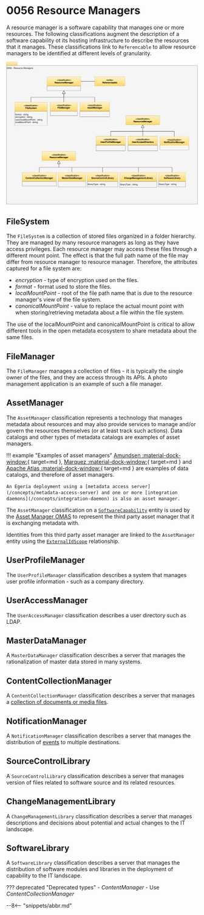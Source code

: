 <!-- SPDX-License-Identifier: CC-BY-4.0 -->
<!-- Copyright Contributors to the Egeria project. -->

# 0056 Resource Managers

A resource manager is a software capability that manages one or more resources.  The following classifications augment the description of a software capability ot its hosting infrastructure to describe the resources that it manages.  These classifications link to `Referencable` to allow resource managers to be identified at different levels of granularity.

![UML](0056-Resource-Managers.svg)

## FileSystem

The `FileSystem` is a collection of stored files organized in a folder hierarchy.  They are managed by many resource managers as long as they have access privileges.  Each resource manager may access these files through a different mount point.  The effect is that the full path name of the file may differ from resource manager to resource manager.  Therefore, the attributes captured for a file system are:

* *encryption* - type of encryption used on the files.
* *format* - format used to store the files.
* *localMountPoint* - root of the file path name that is due to the resource manager's view of the file system.
* *canonicalMountPoint* - value to replace the actual mount point with when storing/retrieving metadata about a file within the file system.

The use of the localMountPoint and canonicalMountPoint is critical to allow different tools in the open metadata ecosystem to share metadata about the same files.

## FileManager

The `FileManager` manages a collection of files - it is typically the single owner of the files, and they are access through its APIs.  A photo management application is an example of such a file manager.

## AssetManager

The `AssetManager` classification represents a technology that manages metadata about resources and may also provide services to manage and/or govern the resources themselves (or at least track such actions). Data catalogs and other types of metadata catalogs are examples of asset managers.

!!! example "Examples of asset managers"
    [Amundsen :material-dock-window:](https://www.amundsen.io/amundsen/){ target=md }, [Marquez :material-dock-window:](https://marquezproject.github.io/marquez/){ target=md } and [Apache Atlas :material-dock-window:](https://atlas.apache.org){ target=md } are examples of data catalogs, and therefore of asset managers.

    An Egeria deployment using a [metadata access server](/concepts/metadata-access-server) and one or more [integration daemons](/concepts/integration-daemon) is also an asset manager.

The `AssetManager` classification on a [`SoftwareCapability`](/types/0/0042-Software-Capabilities/#softwarecapability) entity is used by the [Asset Manager OMAS](/services/omas/asset-manager/overview) to represent the third party asset manager that it is exchanging metadata with.

Identities from this third party asset manager are linked to the `AssetManager` entity using the [`ExternalIdScope`](/types/0/0017-External-Identifiers/#externalidscope) relationship.

## UserProfileManager

The `UserProfileManager` classification describes a system that manages user profile information - such as a company directory.

## UserAccessManager

The `UserAccessManager` classification describes a user directory such as LDAP.

## MasterDataManager

A `MasterDataManager` classification describes a server that manages the rationalization of master data stored in many systems.

## ContentCollectionManager

A `ContentCollectionManager` classification describes a server that manages a [collection of documents or media files](/types/2/0221-Document-Stores).

## NotificationManager

A `NotificationManager` classification describes a server that manages the distribution of [events](/types/2/0223-Events-and-Logs) to multiple destinations.

## SourceControlLibrary

A `SourceControlLibrary` classification describes a server that manages version of files related to software source and its related resources.

## ChangeManagementLibrary

A `ChangeManagementLibrary` classification describes a server that manages descriptions and decisions about potential and actual changes to the IT landscape.

## SoftwareLibrary

A `SoftwareLibrary` classification describes a server that manages the distribution of software modules and libraries in the deployment of capability to the IT landscape.




??? deprecated "Deprecated types"
    - *ContentManager* - Use *ContentCollectionManager*


--8<-- "snippets/abbr.md"
